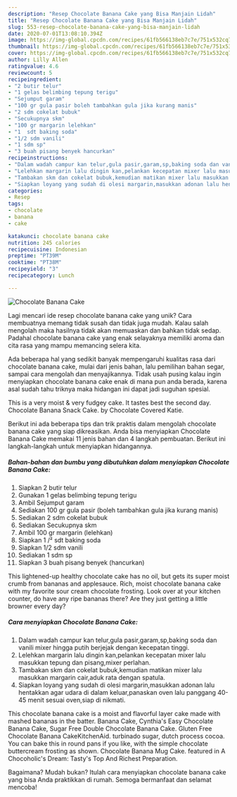 ```yaml
---
description: "Resep Chocolate Banana Cake yang Bisa Manjain Lidah"
title: "Resep Chocolate Banana Cake yang Bisa Manjain Lidah"
slug: 553-resep-chocolate-banana-cake-yang-bisa-manjain-lidah
date: 2020-07-01T13:08:10.394Z
image: https://img-global.cpcdn.com/recipes/61fb566138eb7c7e/751x532cq70/chocolate-banana-cake-foto-resep-utama.jpg
thumbnail: https://img-global.cpcdn.com/recipes/61fb566138eb7c7e/751x532cq70/chocolate-banana-cake-foto-resep-utama.jpg
cover: https://img-global.cpcdn.com/recipes/61fb566138eb7c7e/751x532cq70/chocolate-banana-cake-foto-resep-utama.jpg
author: Lilly Allen
ratingvalue: 4.6
reviewcount: 5
recipeingredient:
- "2 butir telur"
- "1 gelas belimbing tepung terigu"
- "Sejumput garam"
- "100 gr gula pasir boleh tambahkan gula jika kurang manis"
- "2 sdm cokelat bubuk"
- "Secukupnya skm"
- "100 gr margarin lelehkan"
- "1  sdt baking soda"
- "1/2 sdm vanili"
- "1 sdm sp"
- "3 buah pisang benyek hancurkan"
recipeinstructions:
- "Dalam wadah campur kan telur,gula pasir,garam,sp,baking soda dan vanili mixer hingga putih berjejak dengan kecepatan tinggi."
- "Lelehkan margarin lalu dingin kan,pelankan kecepatan mixer lalu masukkan tepung dan pisang,mixer perlahan."
- "Tambakan skm dan cokelat bubuk,kemudian matikan mixer lalu masukkan margarin cair,aduk rata dengan spatula."
- "Siapkan loyang yang sudah di olesi margarin,masukkan adonan lalu hentakkan agar udara di dalam keluar,panaskan oven lalu panggang 40-45 menit sesuai oven,siap di nikmati."
categories:
- Resep
tags:
- chocolate
- banana
- cake

katakunci: chocolate banana cake 
nutrition: 245 calories
recipecuisine: Indonesian
preptime: "PT39M"
cooktime: "PT38M"
recipeyield: "3"
recipecategory: Lunch

---
```



![Chocolate Banana Cake](https://img-global.cpcdn.com/recipes/61fb566138eb7c7e/751x532cq70/chocolate-banana-cake-foto-resep-utama.jpg)

Lagi mencari ide resep chocolate banana cake yang unik? Cara membuatnya memang tidak susah dan tidak juga mudah. Kalau salah mengolah maka hasilnya tidak akan memuaskan dan bahkan tidak sedap. Padahal chocolate banana cake yang enak selayaknya memiliki aroma dan cita rasa yang mampu memancing selera kita.

Ada beberapa hal yang sedikit banyak mempengaruhi kualitas rasa dari chocolate banana cake, mulai dari jenis bahan, lalu pemilihan bahan segar, sampai cara mengolah dan menyajikannya. Tidak usah pusing kalau ingin menyiapkan chocolate banana cake enak di mana pun anda berada, karena asal sudah tahu triknya maka hidangan ini dapat jadi suguhan spesial.

This is a very moist &amp; very fudgey cake. It tastes best the second day. Chocolate Banana Snack Cake. by Chocolate Covered Katie.


Berikut ini ada beberapa tips dan trik praktis dalam mengolah chocolate banana cake yang siap dikreasikan. Anda bisa menyiapkan Chocolate Banana Cake memakai 11 jenis bahan dan 4 langkah pembuatan. Berikut ini langkah-langkah untuk menyiapkan hidangannya.

<!--inarticleads1-->

##### Bahan-bahan dan bumbu yang dibutuhkan dalam menyiapkan Chocolate Banana Cake:

1. Siapkan 2 butir telur
1. Gunakan 1 gelas belimbing tepung terigu
1. Ambil Sejumput garam
1. Sediakan 100 gr gula pasir (boleh tambahkan gula jika kurang manis)
1. Sediakan 2 sdm cokelat bubuk
1. Sediakan Secukupnya skm
1. Ambil 100 gr margarin (lelehkan)
1. Siapkan 1 /² sdt baking soda
1. Siapkan 1/2 sdm vanili
1. Sediakan 1 sdm sp
1. Siapkan 3 buah pisang benyek (hancurkan)


This lightened-up healthy chocolate cake has no oil, but gets its super moist crumb from bananas and applesauce. Rich, moist chocolate banana cake with my favorite sour cream chocolate frosting. Look over at your kitchen counter, do have any ripe bananas there? Are they just getting a little browner every day? 

<!--inarticleads2-->

##### Cara menyiapkan Chocolate Banana Cake:

1. Dalam wadah campur kan telur,gula pasir,garam,sp,baking soda dan vanili mixer hingga putih berjejak dengan kecepatan tinggi.
1. Lelehkan margarin lalu dingin kan,pelankan kecepatan mixer lalu masukkan tepung dan pisang,mixer perlahan.
1. Tambakan skm dan cokelat bubuk,kemudian matikan mixer lalu masukkan margarin cair,aduk rata dengan spatula.
1. Siapkan loyang yang sudah di olesi margarin,masukkan adonan lalu hentakkan agar udara di dalam keluar,panaskan oven lalu panggang 40-45 menit sesuai oven,siap di nikmati.


This chocolate banana cake is a moist and flavorful layer cake made with mashed bananas in the batter. Banana Cake, Cynthia&#39;s Easy Chocolate Banana Cake, Sugar Free Double Chocolate Banana Cake. Gluten Free Chocolate Banana CakeKitchenAid. turbinado sugar, dutch process cocoa. You can bake this in round pans if you like, with the simple chocolate buttercream frosting as shown. Chocolate Banana Mug Cake. featured in A Chocoholic&#39;s Dream: Tasty&#39;s Top And Richest Preparation. 

Bagaimana? Mudah bukan? Itulah cara menyiapkan chocolate banana cake yang bisa Anda praktikkan di rumah. Semoga bermanfaat dan selamat mencoba!
